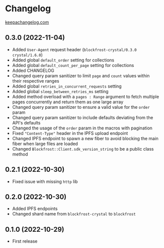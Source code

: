 # Changelog
[keepachangelog.com](https://keepachangelog.com/en/0.3.0/)

## 0.3.0 (2022-11-04)

- Added `User-Agent` request header (`blockfrost-crystal/0.3.0 crystal/1.6.0`)
- Added global `default_order` setting for collections 
- Added global `default_count_per_page` setting for collections
- Added CHANGELOG
- Changed query param sanitizer to limit `page` and `count` values within their
  respective ranges
- Added global `retries_in_concurrent_requests` setting
- Added global `sleep_between_retries_ms` setting
- Added method overload with a `pages : Range` argument to fetch multiple pages
  concurrently and return them as one large array
- Changed query param sanitizer to ensure a valid value for the `order` param
- Changed query param sanitizer to include defaults deviating from the API's
  defaults
- Changed the usage of the `order` param in the macros with pagination
- Fixed `"Content-Type"` header in the IPFS upload endpoint
- Changed IPFS endpoint to spawn a new fiber to avoid blocking the main fiber 
  when large files are loaded
- Changed `Blockfrost::Client.sdk_version_string` to be a public class method

## 0.2.1 (2022-10-30)

- Fixed issue with missing `http` lib

## 0.2.0 (2022-10-30)

- Added IPFS endpoints
- Changed shard name from `blockfrost-crystal` to `blockfrost`

## 0.1.0 (2022-10-29)

- First release
